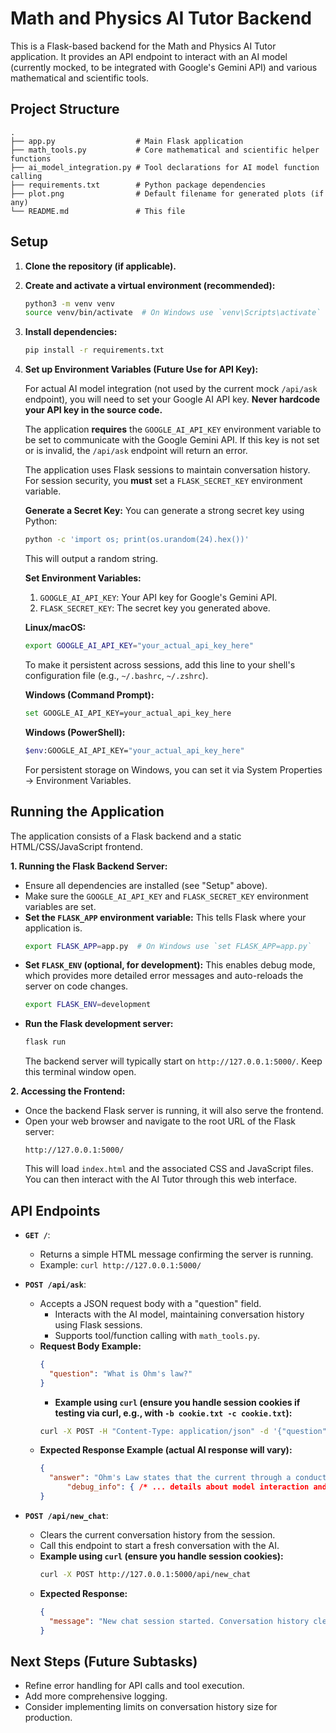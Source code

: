 # Math and Physics AI Tutor Backend

This is a Flask-based backend for the Math and Physics AI Tutor application. It provides an API endpoint to interact with an AI model (currently mocked, to be integrated with Google's Gemini API) and various mathematical and scientific tools.

## Project Structure

```
.
├── app.py                  # Main Flask application
├── math_tools.py           # Core mathematical and scientific helper functions
├── ai_model_integration.py # Tool declarations for AI model function calling
├── requirements.txt        # Python package dependencies
├── plot.png                # Default filename for generated plots (if any)
└── README.md               # This file
```

## Setup

1.  **Clone the repository (if applicable).**

2.  **Create and activate a virtual environment (recommended):**
    ```bash
    python3 -m venv venv
    source venv/bin/activate  # On Windows use `venv\Scripts\activate`
    ```

3.  **Install dependencies:**
    ```bash
    pip install -r requirements.txt
    ```

4.  **Set up Environment Variables (Future Use for API Key):**

    For actual AI model integration (not used by the current mock `/api/ask` endpoint), you will need to set your Google AI API key. **Never hardcode your API key in the source code.**

    The application **requires** the `GOOGLE_AI_API_KEY` environment variable to be set to communicate with the Google Gemini API. If this key is not set or is invalid, the `/api/ask` endpoint will return an error.

    The application uses Flask sessions to maintain conversation history. For session security, you **must** set a `FLASK_SECRET_KEY` environment variable.

    **Generate a Secret Key:**
    You can generate a strong secret key using Python:
    ```bash
    python -c 'import os; print(os.urandom(24).hex())'
    ```
    This will output a random string.

    **Set Environment Variables:**
    1.  `GOOGLE_AI_API_KEY`: Your API key for Google's Gemini API.
    2.  `FLASK_SECRET_KEY`: The secret key you generated above.

    **Linux/macOS:**
    ```bash
    export GOOGLE_AI_API_KEY="your_actual_api_key_here"
    ```
    To make it persistent across sessions, add this line to your shell's configuration file (e.g., `~/.bashrc`, `~/.zshrc`).

    **Windows (Command Prompt):**
    ```bash
    set GOOGLE_AI_API_KEY=your_actual_api_key_here
    ```
    **Windows (PowerShell):**
    ```bash
    $env:GOOGLE_AI_API_KEY="your_actual_api_key_here"
    ```
    For persistent storage on Windows, you can set it via System Properties -> Environment Variables.

## Running the Application

The application consists of a Flask backend and a static HTML/CSS/JavaScript frontend.

**1. Running the Flask Backend Server:**

*   Ensure all dependencies are installed (see "Setup" above).
*   Make sure the `GOOGLE_AI_API_KEY` and `FLASK_SECRET_KEY` environment variables are set.
*   **Set the `FLASK_APP` environment variable:**
    This tells Flask where your application is.
    ```bash
    export FLASK_APP=app.py  # On Windows use `set FLASK_APP=app.py`
    ```
*   **Set `FLASK_ENV` (optional, for development):**
    This enables debug mode, which provides more detailed error messages and auto-reloads the server on code changes.
    ```bash
    export FLASK_ENV=development
    ```
*   **Run the Flask development server:**
    ```bash
    flask run
    ```
    The backend server will typically start on `http://127.0.0.1:5000/`. Keep this terminal window open.

**2. Accessing the Frontend:**

*   Once the backend Flask server is running, it will also serve the frontend.
*   Open your web browser and navigate to the root URL of the Flask server:
    ```
    http://127.0.0.1:5000/
    ```
    This will load `index.html` and the associated CSS and JavaScript files. You can then interact with the AI Tutor through this web interface.

## API Endpoints

*   **`GET /`**:
    *   Returns a simple HTML message confirming the server is running.
    *   Example: `curl http://127.0.0.1:5000/`

*   **`POST /api/ask`**:
    *   Accepts a JSON request body with a "question" field.
        *   Interacts with the AI model, maintaining conversation history using Flask sessions.
        *   Supports tool/function calling with `math_tools.py`.
    *   **Request Body Example:**
        ```json
        {
          "question": "What is Ohm's law?"
        }
        ```
        *   **Example using `curl` (ensure you handle session cookies if testing via curl, e.g., with `-b cookie.txt -c cookie.txt`):**
        ```bash
        curl -X POST -H "Content-Type: application/json" -d '{"question":"What is Ohm law?"}' http://127.0.0.1:5000/api/ask
        ```
    *   **Expected Response Example (actual AI response will vary):**
        ```json
        {
          "answer": "Ohm's Law states that the current through a conductor between two points is directly proportional to the voltage across the two points, and inversely proportional to the resistance between them. It's commonly expressed as V = IR.",
              "debug_info": { /* ... details about model interaction and tool use ... */ }
        }
        ```

*   **`POST /api/new_chat`**:
    *   Clears the current conversation history from the session.
    *   Call this endpoint to start a fresh conversation with the AI.
    *   **Example using `curl` (ensure you handle session cookies):**
        ```bash
        curl -X POST http://127.0.0.1:5000/api/new_chat
        ```
    *   **Expected Response:**
        ```json
        {
          "message": "New chat session started. Conversation history cleared."
        }
        ```

## Next Steps (Future Subtasks)

*   Refine error handling for API calls and tool execution.
*   Add more comprehensive logging.
*   Consider implementing limits on conversation history size for production.
```
